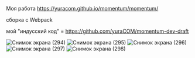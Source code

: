 Моя работа https://yuracom.github.io/momentum/momentum/

сборка с Webpack

мой "индусский код" = https://github.com/yuraCOM/momentum-dev-draft

![Снимок экрана (294)](https://user-images.githubusercontent.com/25771381/145584654-3e86b17c-2e4e-449e-a592-8e0fd3ca1186.png)
![Снимок экрана (295)](https://user-images.githubusercontent.com/25771381/145584657-8b7050e3-bb2f-4601-b1b9-a0e5e0a6096f.png)
![Снимок экрана (296)](https://user-images.githubusercontent.com/25771381/145584663-ec341b2c-6674-4944-9c88-fa78040ad0c9.png)
![Снимок экрана (297)](https://user-images.githubusercontent.com/25771381/145584665-b94893e0-7ee7-4bc0-ae86-8e65b9f2d0d1.png)
![Снимок экрана (298)](https://user-images.githubusercontent.com/25771381/145584669-e546e9f5-55e6-47d6-ac40-11ddcfc14da7.png)

